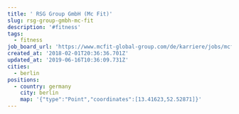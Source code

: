 ```yaml
---
title: ' RSG Group GmbH (Mc Fit)'
slug: rsg-group-gmbh-mc-fit
description: '#fitness'
tags:
  - fitness
job_board_url: 'https://www.mcfit-global-group.com/de/karriere/jobs/mcfit/'
created_at: '2018-02-01T20:36:36.701Z'
updated_at: '2019-06-16T10:36:09.731Z'
cities:
  - berlin
positions:
  - country: germany
    city: berlin
    map: '{"type":"Point","coordinates":[13.41623,52.52871]}'
---
```


